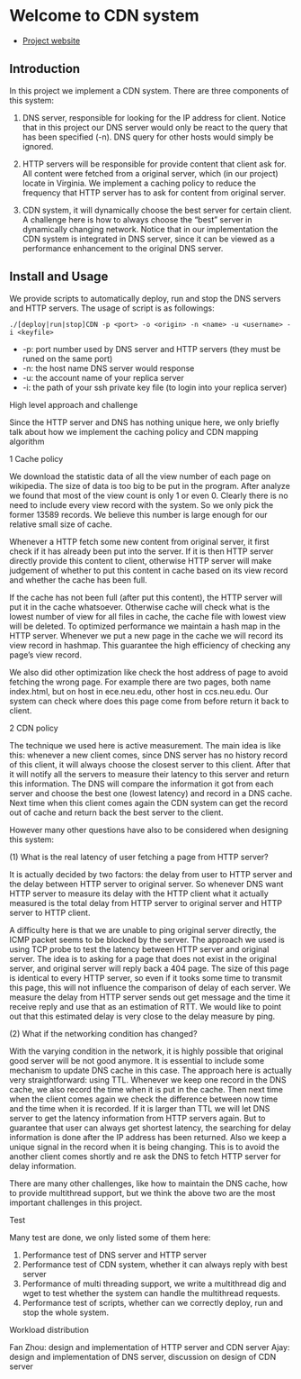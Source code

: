 # Welcome to CDN system

* [Project website](http://david.choffnes.com/classes/cs4700sp15/project5.php)

Introduction
---------------


In this project we implement a CDN system. There are three components of this system:

1. DNS server, responsible for looking for the IP address for client. Notice that in this project our DNS server would only be react to the query that has been specified (-n). DNS query for other hosts would simply be ignored.

2. HTTP servers will be responsible for provide content that client ask for. All content were fetched from a original server, which (in our project) locate in Virginia. We implement a caching policy to reduce the frequency that HTTP server has to ask for content from original server.

3. CDN system, it will dynamically choose the best server for certain client. A challenge here is how to always choose the “best” server in dynamically changing network. Notice that in our implementation the CDN system is integrated in DNS server, since it can be viewed as a performance enhancement to the original DNS server.

Install and Usage
-----------------

We provide scripts to automatically deploy, run and stop the DNS servers and HTTP servers. The usage of script is as followings:

`./[deploy|run|stop]CDN -p <port> -o <origin> -n <name> -u <username> -i <keyfile>`

* -p: port number used by DNS server and HTTP servers (they must be runed on the same port)
* -n: the host name DNS server would response
* -u: the account name of your replica server
* -i: the path of your ssh private key file (to login into your replica server)

High level approach and challenge 

Since the HTTP server and DNS has nothing unique here, we only briefly talk about how we implement the caching policy and CDN mapping algorithm

1 Cache policy 

We download the statistic data of all the view number of each page on wikipedia. The size of data is too big to be put in the program. After analyze we found that most of the view count is only 1 or even 0. Clearly there is no need to include every view record with the system. So we only pick the former 13589 records. We believe this number is large enough for our relative small size of cache.

Whenever a HTTP fetch some new content from original server, it first check if it has already been put into the server. If it is then HTTP server directly provide this content to client, otherwise HTTP server will make judgement of whether to put this content in cache based on its view record and whether the cache has been full.

If the cache has not been full (after put this content), the HTTP server will put it in the cache whatsoever. Otherwise cache will check what is the lowest number of view for all files in cache, the cache file with lowest view will be deleted. To optimized performance we maintain a hash map in the HTTP server. Whenever we put a new page in the cache we will record its view record in hashmap. This guarantee the high efficiency of checking any page’s view record. 

We also did other optimization like check the host address of page to avoid fetching the wrong page. For example there are two pages, both name index.html, but on host in ece.neu.edu, other host in ccs.neu.edu. Our system can check where does this page come from before return it back to client. 

2 CDN policy

The technique we used here is active measurement. The main idea is like this: whenever a new client comes, since DNS server has no history record of this client, it will always choose the closest server to this client. After that it will notify all the servers to measure their latency to this server and return this information. The DNS will compare the information it got from each server and choose the best one (lowest latency) and record in a DNS cache. Next time when this client comes again the CDN system can get the record out of cache and return back the best server to the client. 

However many other questions have also to be considered when designing this system:

(1) What is the real latency of user fetching a page from HTTP server?

It is actually decided by two factors: the delay from user to HTTP server and the delay between HTTP server to original server. So whenever DNS want HTTP server to measure its delay with the HTTP client what it actually measured is the total delay from HTTP server to original server and HTTP server to HTTP client. 

A difficulty here is that we are unable to ping original server directly, the ICMP packet seems to be blocked by the server. The approach we used is using TCP probe to test the latency between HTTP server and original server. The idea is to asking for a page that does not exist in the original server, and original server will reply back a 404 page. The size of this page is identical to every HTTP server, so even if it tooks some time to transmit this page, this will not influence the comparison of delay of each server. We measure the delay from HTTP server sends out get message and the time it receive reply and use that as an estimation of RTT. We would like to point out that this estimated delay is very close to the delay measure by ping.

(2) What if the networking condition has changed?

With the varying condition in the network, it is highly possible that original good server will be not good anymore. It is essential to include some mechanism to update DNS cache in this case. The approach here is actually very straightforward: using TTL. Whenever we keep one record in the DNS cache, we also record the time when it is put in the cache. Then next time when the client comes again we check the difference between now time and the time when it is recorded. If it is larger than TTL we will let DNS server to get the latency information from HTTP servers again. But to guarantee that user can always get shortest latency, the searching for delay information is done after the IP address has been returned. Also we keep a unique signal in the record when it is being changing. This is to avoid the another client comes shortly and re ask the DNS to fetch HTTP server for delay information. 


There are many other challenges, like how to maintain the DNS cache, how to provide multithread support, but we think the above two are the most important challenges in this project.


Test

Many test are done, we only listed some of  them here:

1. Performance test of DNS server and HTTP server
2. Performance test of CDN system, whether it can always reply with best server
3. Performance of multi threading support, we write a multithread dig and wget to test whether the system can handle the multithread requests.
4. Performance test of scripts, whether can we correctly deploy, run and stop the whole system.

Workload distribution

Fan Zhou: design and implementation of HTTP server and  CDN server
Ajay: design and implementation of DNS server, discussion on design of CDN server
